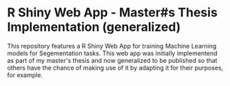 # R Shiny Web App - Master#s Thesis Implementation (generalized)
This repository features a R Shiny Web App for training Machine Learning models for Segementation tasks. This web app was initially implementend as part of my master's thesis and now generalized to be published so that others have the chance of making use of it by adapting it for their purposes, for example. 

